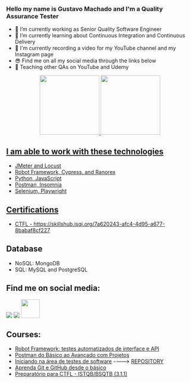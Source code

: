 ### Hello my name is Gustavo Machado and I'm a Quality Assurance Tester

- 🔭 I’m currently working as Senior Quality Software Engineer
- 🌱 I’m currently learning about Continuous Integration and Continuous Delivery
- 🎥 I'm currently recording a video for my YouTube channel and my Instagram page
- 😎 Find me on all my social media through the links below
- 📘 Teaching other QAs on YouTube and Udemy

<div align="center">
  <a href="https://github.com/gesmachado">
  <img height="160em" src="https://github-readme-stats-sigma-five.vercel.app/api?username=gesmachado&show_icons=true&theme=vision-friendly-dark&include_all_commits=true&count_private=true"/>
  <img height="160em" src="https://github-readme-stats-sigma-five.vercel.app/api/top-langs/?username=gesmachado&layout=compact&langs_count=7&theme=vision-friendly-dark"/>
</div>
 
## I am able to work with these technologies
  * JMeter and Locust
  * Robot Framework, Cypress, and Ranorex
  * Python, JavaScript
  * Postman, Insomnia
  * Selenium, Playwright
  
## Certifications
  * CTFL - https://skillshub.isqi.org/7a620243-afc4-4d95-a677-8babaf8cf227
   
## Database
  * NoSQL: MongoDB
  * SQL: MySQL and PostgreSQL
  
## Find me on social media: 
  <a href="https://www.linkedin.com/in/qagesmachado/" target="_blank"><img src="https://img.shields.io/badge/-LinkedIn-%230077B5?style=for-the-badge&logo=linkedin&logoColor=white" target="_blank"></a>
  <a href="https://www.youtube.com/@qagesmachado" target="_blank"><img src="https://img.shields.io/badge/YouTube-red?style=for-the-badge&logo=youtube&logoColor=white" target="_blank"></a>
  <a href="https://linktr.ee/qagesmachado" target="_blank"><img src="https://user-images.githubusercontent.com/12532733/90986349-ce9c2600-e547-11ea-9fd5-808801bb5a7d.png" target="_blank"  width="50" height="50" ></a> 

## Courses: 
  * <a href="https://www.udemy.com/course/robot-framework-testes-automatizados-de-interface-e-api/?referralCode=3328501F5ADA67F6232B"> Robot Framework: testes automatizados de interface e API</a>
  * <a href="https://www.udemy.com/course/postman-do-basico-ao-avancado-com-projetos/?referralCode=3ED49D8F294C92F0B8A1"> Postman do Básico ao Avançado com Projetos</a>
  * <a href="https://www.udemy.com/course/iniciando-na-area-de-testes-de-software/?referralCode=EA0BC9A8C708B9EBEE5D"> Iniciando na área de testes de software</a> ---->  <a href="https://github.com/gesmachado/udemy_curso_introducao_testes"> REPOSITORY</a>
  * <a href="https://www.udemy.com/course/aprenda-git-e-github-desde-o-basico/?referralCode=007EDB0484C211DD47EB"> Aprenda Git e GitHub desde o básico</a>
  * <a href="https://www.udemy.com/course/preparatorio-para-ctfl-istqbbsqtb/?referralCode=4AB0134D518C12E837A7"> Preparatório para CTFL - ISTQB/BSQTB (3.1.1)</a>
  
